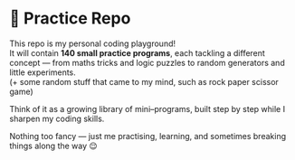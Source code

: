 # 🧠 Practice Repo

This repo is my personal coding playground!  
It will contain **140 small practice programs**, each tackling a different concept — from maths tricks and logic puzzles to random generators and little experiments.  
(+ some random stuff that came to my mind, such as rock paper scissor game)

Think of it as a growing library of mini–programs, built step by step while I sharpen my coding skills.  

Nothing too fancy — just me practising, learning, and sometimes breaking things along the way 😌
